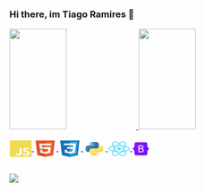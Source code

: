 ### Hi there, im Tiago Ramires 👋
<div>
  <a href="https://beacons.ai/TiagoRamires">
  <img height="180em%" width="45%" src="https://github-readme-stats.vercel.app/api?username=tiagoramires&show_icons=true&theme=dracula&include_all_commits=true&count_private=true"/>
  <img height="180em" width="45%"  src="https://github-readme-stats.vercel.app/api/top-langs/?username=tiagoramires&layout=compact&langs_count=16&theme=dracula"/>
</div>
<div style="display= inline_block"><br>
  <img align="center" alt="Tiago-Js" height="30" width="40" src="https://raw.githubusercontent.com/devicons/devicon/master/icons/javascript/javascript-plain.svg">  
  <img align="center" alt="Tiago-HTML" height="30" width="40" src="https://raw.githubusercontent.com/devicons/devicon/master/icons/html5/html5-original.svg">
  <img align="center" alt="Tiago-CSS" height="30" width="40" src="https://raw.githubusercontent.com/devicons/devicon/master/icons/css3/css3-original.svg">
  <img align="center" alt="Tiago-Python" height="30" width="40" src="https://raw.githubusercontent.com/devicons/devicon/master/icons/python/python-original.svg">
  <img align="center" alt="Tiago-React" height="30" width="40" src="https://raw.githubusercontent.com/devicons/devicon/master/icons/react/react-original.svg">
  <img align="center" alt="Tiago-Bootstrap" height="30" widht="40" src="https://raw.githubusercontent.com/devicons/devicon/master/icons/bootstrap/bootstrap-original.svg"
</div>
  
  ##
  
<div>
  <a href="https://www.linkedin.com/in/tiago-ramires/" target="_blank"><img src="https://img.shields.io/badge/-LinkedIn-%230077B5?style=for-the-badge&logo=linkedin&logoColor=white" target="_blank"></a>   
</div>
